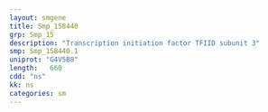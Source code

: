 ```yaml
---
layout: smgene
title: Smp_158440
grp: Smp_15
description: "Transcription initiation factor TFIID subunit 3"
smp: Smp_158440.1
uniprot: "G4V5B8"
length:   660
cdd: "ns"
kk: ns
categories: sm
---
```


